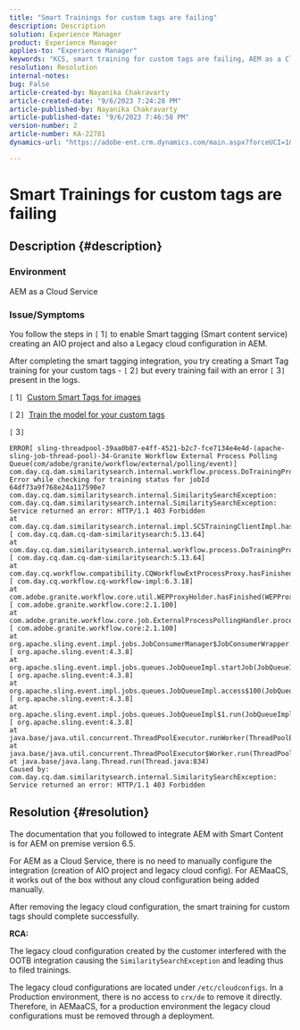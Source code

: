 ```yaml
---
title: "Smart Trainings for custom tags are failing"
description: Description
solution: Experience Manager
product: Experience Manager
applies-to: "Experience Manager"
keywords: "KCS, smart training for custom tags are failing, AEM as a Cloud Service"
resolution: Resolution
internal-notes: 
bug: False
article-created-by: Nayanika Chakravarty
article-created-date: "9/6/2023 7:24:28 PM"
article-published-by: Nayanika Chakravarty
article-published-date: "9/6/2023 7:46:58 PM"
version-number: 2
article-number: KA-22781
dynamics-url: "https://adobe-ent.crm.dynamics.com/main.aspx?forceUCI=1&pagetype=entityrecord&etn=knowledgearticle&id=73838efb-ea4c-ee11-be6e-6045bd006a22"

---
```

# Smart Trainings for custom tags are failing

## Description {#description}


### Environment

AEM as a Cloud Service

### Issue/Symptoms

You follow the steps in `[` 1`]`  to enable Smart tagging (Smart content service) creating an AIO project and also a Legacy cloud configuration in AEM.

After completing the smart tagging integration, you try creating a Smart Tag training for your custom tags - `[` 2`]`  but every training fail with an error `[` 3`]`  present in the logs.

`[` 1`]`  [Custom Smart Tags for images](https://experienceleague.adobe.com/docs/experience-manager-learn/assets/metadata/custom-smart-tags.html)

`[` 2`]`  [Train the model for your custom tags](https://experienceleague.adobe.com/docs/experience-manager-cloud-service/content/assets/manage/smart-tags.html#train-model)

`[` 3`]`


```
ERROR[ sling-threadpool-39aa0b87-e4ff-4521-b2c7-fce7134e4e4d-(apache-sling-job-thread-pool)-34-Granite Workflow External Process Polling Queue(com/adobe/granite/workflow/external/polling/event)]  com.day.cq.dam.similaritysearch.internal.workflow.process.DoTrainingProcess Error while checking for training status for jobId 64df73a9f768e24a117590e7
com.day.cq.dam.similaritysearch.internal.SimilaritySearchException: com.day.cq.dam.similaritysearch.internal.SimilaritySearchException: Service returned an error: HTTP/1.1 403 Forbidden
at com.day.cq.dam.similaritysearch.internal.impl.SCSTrainingClientImpl.hasFinishedTraining(SCSTrainingClientImpl.java:203) [ com.day.cq.dam.cq-dam-similaritysearch:5.13.64] 
at com.day.cq.dam.similaritysearch.internal.workflow.process.DoTrainingProcess.hasFinished(DoTrainingProcess.java:95) [ com.day.cq.dam.cq-dam-similaritysearch:5.13.64] 
at com.day.cq.workflow.compatibility.CQWorkflowExtProcessProxy.hasFinished(CQWorkflowExtProcessProxy.java:82) [ com.day.cq.workflow.cq-workflow-impl:6.3.18] 
at com.adobe.granite.workflow.core.util.WEPProxyHolder.hasFinished(WEPProxyHolder.java:46) [ com.adobe.granite.workflow.core:2.1.100] 
at com.adobe.granite.workflow.core.job.ExternalProcessPollingHandler.process(ExternalProcessPollingHandler.java:119) [ com.adobe.granite.workflow.core:2.1.100] 
at org.apache.sling.event.impl.jobs.JobConsumerManager$JobConsumerWrapper.process(JobConsumerManager.java:502) [ org.apache.sling.event:4.3.8] 
at org.apache.sling.event.impl.jobs.queues.JobQueueImpl.startJob(JobQueueImpl.java:351) [ org.apache.sling.event:4.3.8] 
at org.apache.sling.event.impl.jobs.queues.JobQueueImpl.access$100(JobQueueImpl.java:60) [ org.apache.sling.event:4.3.8] 
at org.apache.sling.event.impl.jobs.queues.JobQueueImpl$1.run(JobQueueImpl.java:287) [ org.apache.sling.event:4.3.8] 
at java.base/java.util.concurrent.ThreadPoolExecutor.runWorker(ThreadPoolExecutor.java:1128)
at java.base/java.util.concurrent.ThreadPoolExecutor$Worker.run(ThreadPoolExecutor.java:628)
at java.base/java.lang.Thread.run(Thread.java:834)
Caused by: com.day.cq.dam.similaritysearch.internal.SimilaritySearchException: Service returned an error: HTTP/1.1 403 Forbidden
```



## Resolution {#resolution}


The documentation that you followed to integrate AEM with Smart Content is for AEM on premise version 6.5.

For AEM as a Cloud Service, there is no need to manually configure the integration (creation of AIO project and legacy cloud config). For AEMaaCS, it works out of the box without any cloud configuration being added manually.

After removing the legacy cloud configuration, the smart training for custom tags should complete successfully.

<b>RCA:</b>

The legacy cloud configuration created by the customer interfered with the OOTB integration causing the `SimilaritySearchException` and leading thus to filed trainings.

The legacy cloud configurations are located under `/etc/cloudconfigs`. In a Production environment, there is no access to `crx/de` to remove it directly. Therefore, in AEMaaCS, for a production environment the legacy cloud configurations must be removed through a deployment.
